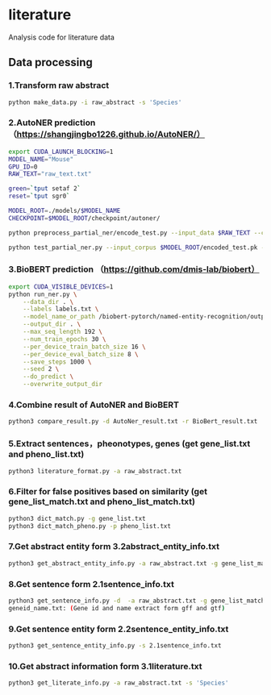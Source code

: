 # literature
Analysis code for literature data

## Data processing

### 1.Transform raw abstract
```bash
python make_data.py -i raw_abstract -s 'Species'
```

### 2.AutoNER prediction （https://shangjingbo1226.github.io/AutoNER/）
```bash
export CUDA_LAUNCH_BLOCKING=1
MODEL_NAME="Mouse"
GPU_ID=0
RAW_TEXT="raw_text.txt"

green=`tput setaf 2`
reset=`tput sgr0`

MODEL_ROOT=./models/$MODEL_NAME
CHECKPOINT=$MODEL_ROOT/checkpoint/autoner/

python preprocess_partial_ner/encode_test.py --input_data $RAW_TEXT --checkpoint_folder $CHECKPOINT --output_file $MODEL_ROOT/encoded_test.pk

python test_partial_ner.py --input_corpus $MODEL_ROOT/encoded_test.pk --checkpoint_folder $CHECKPOINT --output_text $MODEL_ROOT/AutoNer_result.txt --hid_dim 300 --droprate 0.5 --word_dim 200
```

### 3.BioBERT prediction （https://github.com/dmis-lab/biobert）
```bash
export CUDA_VISIBLE_DEVICES=1
python run_ner.py \
    --data_dir . \
    --labels labels.txt \
    --model_name_or_path /biobert-pytorch/named-entity-recognition/output/model \
    --output_dir . \
    --max_seq_length 192 \
    --num_train_epochs 30 \
    --per_device_train_batch_size 16 \
    --per_device_eval_batch_size 8 \
    --save_steps 1000 \
    --seed 2 \
    --do_predict \
    --overwrite_output_dir
```

### 4.Combine result of AutoNER and BioBERT
```bash
python3 compare_result.py -d AutoNer_result.txt -r BioBert_result.txt
```

### 5.Extract sentences，pheonotypes, genes (get gene_list.txt and pheno_list.txt)
```bash
python3 literature_format.py -a raw_abstract.txt
```

### 6.Filter for false positives based on similarity (get gene_list_match.txt and pheno_list_match.txt)
```bash
python3 dict_match.py -g gene_list.txt
python3 dict_match_pheno.py -p pheno_list.txt
```

### 7.Get abstract entity form 3.2abstract_entity_info.txt
```bash
python3 get_abstract_entity_info.py -a raw_abstract.txt -g gene_list_match.txt -p pheno_list_match.txt
```

### 8.Get sentence form 2.1sentence_info.txt
```bash
python3 get_sentence_info.py -d  -a raw_abstract.txt -g gene_list_match.txt -p pheno_list_match.txt -s 'Species' -b sp
geneid_name.txt: (Gene id and name extract form gff and gtf)
```

### 9.Get sentence entity form 2.2sentence_entity_info.txt
```bash
python3 get_sentence_entity_info.py -s 2.1sentence_info.txt
```

### 10.Get abstract information form 3.1literature.txt
```bash
python3 get_literate_info.py -a raw_abstract.txt -s 'Species'
```